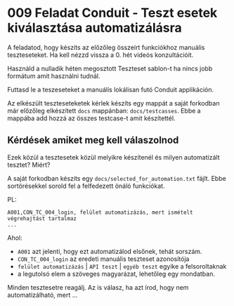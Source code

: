 # 009 Feladat Conduit - Teszt esetek kiválasztása automatizálásra

A feladatod, hogy készíts az előzőleg összeírt funkciókhoz manuális teszteseteket. Ha kell nézzd vissza a 0. hét videós konzultációit.

Használd a nulladik héten megosztott Teszteset sablon-t ha nincs jobb formátum amit használni tudnál.

Futtasd le a teszeseteket a manuális lokálisan futó Conduit applikáción.

Az elkészült teszteseteketek kérlek készíts egy mappát a saját forkodban már előzőleg elkészített `docs` mappánban: `docs/testcasses`. Ebbe a mappába add hozzá az összes testcase-t amit készítettél.

## Kérdések amiket meg kell válaszolnod 
Ezek közül a tesztesetek közül melyikre készítenél és milyen automatizált tesztet? Miért? 

A saját forkodban készíts egy `docs/selected_for_automation.txt` fájlt. Ebbe sortörésekkel sorold fel a felfedezett önáló funkciókat.

PL:
```
A001,CON_TC_004_login, felület automatizázás, mert ismételt végrehajtást tartalmaz
...
```
Ahol:
* `A001` azt jelenti, hogy ezt automatizálod elsőnek, tehát sorszám.
* `CON_TC_004_login` az eredeti manuális teszteset azonosítója
* `felület automatizázás` | `API teszt` | `egyéb teszt` egyike a felsoroltaknak
* a legutolsó elem a szöveges magyarázat, lehetőleg egy mondatban.

Minden tesztesetre reagálj. Az is válasz, ha azt írod, hogy nem automatizálható, mert ...
